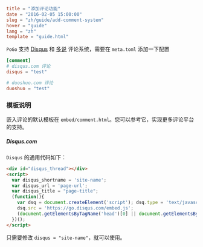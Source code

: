 ```toml
title = "添加评论功能"
date = "2016-02-05 15:00:00"
slug = "zh/guide/add-comment-system"
hover = "guide"
lang = "zh"
template = "guide.html"
```

`PoGo` 支持 [Disqus](#) 和 [多说](#) 评论系统，需要在 `meta.toml` 添加一下配置

```toml
[comment]
# disqus.com 评论
disqus = "test"

# duoshuo.com 评论
duoshuo = "test"
```

### 模板说明

嵌入评论的默认模板在 `embed/comment.html`。您可以参考它，实现更多评论平台的支持。

##### Disqus.com

`Disqus` 的通用代码如下：

```html
<div id="disqus_thread"></div>
<script>
  var disqus_shortname = 'site-name';
  var disqus_url = 'page-url';
  var disqus_title = "page-title";
  (function(){
    var dsq = document.createElement('script'); dsq.type = 'text/javascript'; dsq.async = true;
    dsq.src = 'https://go.disqus.com/embed.js';
    (document.getElementsByTagName('head')[0] || document.getElementsByTagName('body')[0]).appendChild(dsq);
  })();
</script>
```

只需要修改 `disqus = "site-name"`，就可以使用。

